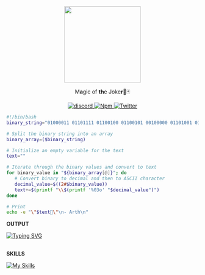 <div id="header" align="center">
  <img src=https://github.com/4i8/4i8/assets/76555623/69991054-bad8-425d-b85a-471ecc351209" width="200"/>
	<p> M<strong>a</strong>gic of <strong>th</strong>e Joke<strong>r</strong>🎩🃏</p>
  <div id="badges">
<a href="https://discord.com/users/599882913064026153#804291489319616512">
    <img src="https://img.shields.io/badge/discord-black?style=for-the-badge&logo=discord&logoColor=white" alt="discord"/>
  </a>
  <a href="https://www.npmjs.com/~iarth">
    <img src="https://img.shields.io/badge/npm-black?style=for-the-badge&logo=npm&logoColor=white" alt="Npm"/>
  </a>
  <a href="https://twitter.com/rrarth">
    <img src="https://img.shields.io/badge/Twitter-black?style=for-the-badge&logo=twitter&logoColor=white" alt="Twitter"/>
  </a>
</div>
</div>

 ```bash
#!/bin/bash
binary_string="01000011 01101111 01100100 01100101 00100000 01101001 01110011 00100000 01110100 01101000 01100101 00100000 01100011 01101001 01100111 01100001 01110010 01100101 01110100 01110100 01100101 00100000 01110100 01101000 01100001 01110100 00100000 01101110 01100101 01110110 01100101 01110010 00100000 01101100 01100101 01100001 01110110 01100101 01110011 00100000 01101101 01111001 00100000 01101000 01100001 01101110 01100100 "

# Split the binary string into an array
binary_array=($binary_string)

# Initialize an empty variable for the text
text=""

# Iterate through the binary values and convert to text
for binary_value in "${binary_array[@]}"; do
    # Convert binary to decimal and then to ASCII character
    decimal_value=$((2#$binary_value))
    text+=$(printf "\\$(printf '%03o' "$decimal_value")")
done

# Print
echo -e "\"$text🚬\"\n- Arth\n"
```
<p><strong>OUTPUT</strong></p>

[![Typing SVG](https://readme-typing-svg.herokuapp.com?font=Fira+Code&duration=3000&pause=10&multiline=true&repeat=false&width=715&lines="Code+is+the+cigarette+that+never+leaves+my+hand%F0%9F%9A%AC";-+Arth)](https://git.io/typing-svg)
##
<p><strong>SKILLS</strong></p>

[![My Skills](https://skillicons.dev/icons?i=js,html,css,wasm,py,rust,ts,nodejs,deno,regex,electron,express,graphql,jquery,react,redux,nextjs,sass,bootstrap,materialui,tailwind,mongodb,mysql,postgres,sqlite,prisma,linux,bash,nginx,docker,git,github,postman,neovim,vscode,gcp)](https://skillicons.dev)
